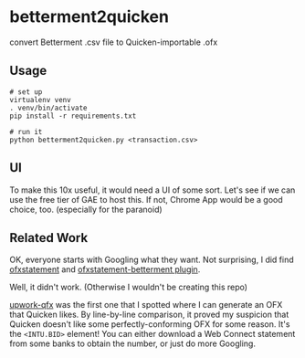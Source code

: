 # betterment2quicken
convert Betterment .csv file to Quicken-importable .ofx

## Usage
```
# set up
virtualenv venv
. venv/bin/activate
pip install -r requirements.txt

# run it
python betterment2quicken.py <transaction.csv>
```

## UI
To make this 10x useful, it would need a UI of some sort. Let's see if we can use the free tier of GAE to
host this. If not, Chrome App would be a good choice, too. (especially for the paranoid)


## Related Work
OK, everyone starts with Googling what they want.
Not surprising, I did find [ofxstatement](https://github.com/kedder/ofxstatement)
and [ofxstatement-betterment plugin](https://github.com/cmayes/ofxstatement-betterment).

Well, it didn't work. (Otherwise I wouldn't be creating this repo)

[upwork-qfx](https://github.com/joshuadwire/upwork-qfx) was the first one that I spotted where I can generate
an OFX that Quicken likes. By line-by-line comparison, it proved my suspicion that Quicken doesn't like some
perfectly-conforming OFX for some reason. It's the `<INTU.BID>` element!  You can either download
a Web Connect statement from some banks to obtain the number, or just do more Googling.
